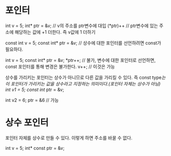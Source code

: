 # 포인터

int v = 5;
int* ptr = &v; // v의 주소를 ptr변수에 대입
(*ptr)++ // ptr변수에 있는 주소에 해당하는 값에 +1 더한다. 즉 v값에 1 더하기

const int v = 5;
const int* ptr = &v; // 상수에 대한 포인터를 선언하려면 const가 필요하다.

int v = 5;
const int* ptr = &v;
*ptr++; // 불가, 변수에 대한 포인터로 선언하면, const 포인터를 통해 변경은 불가한다.
v++; // 이것은 가능

상수를 가리키는 포인터는 상수가 아니므로 다른 값을 가리킬 수 있다. 즉 const type*는 이 포인터가 가리키는 값을 상수라고 지정하는 의미이다.(포인터 자체는 상수가 아님)
int v1 = 5;
const int* ptr = &v;

int v2 = 6;
ptr = &6 // 가능

# 상수 포인터
포인터 자체를 상수로 만들 수 있다. 이렇게 하면 주소를 바꿀 수 없다.

int v = 5;
int* const ptr = &v;